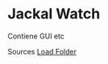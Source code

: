 # Jackal Watch

Contiene GUI etc


Sources
[Load Folder](https://www.reddit.com/r/GTK/comments/16mv5fl/unsure_how_to_use_gtkfiledialog_to_return_the/)